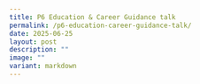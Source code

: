 ```yaml
---
title: P6 Education & Career Guidance talk
permalink: /p6-education-career-guidance-talk/
date: 2025-06-25
layout: post
description: ""
image: ""
variant: markdown
---
```

